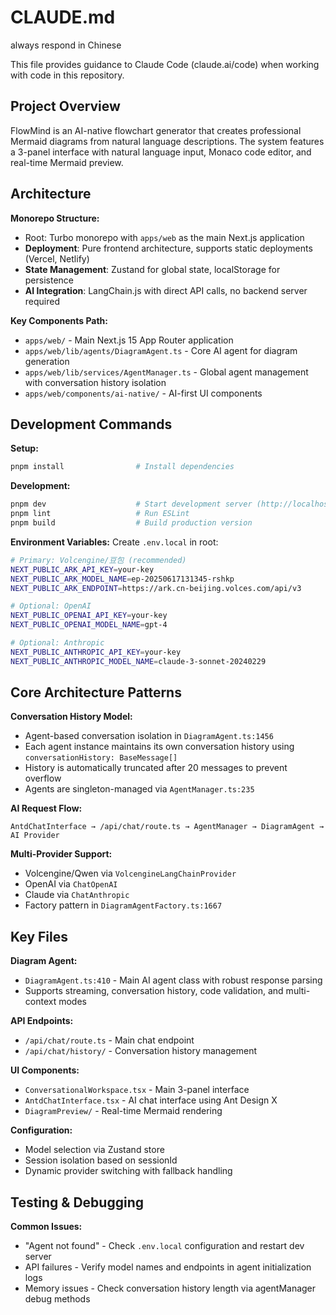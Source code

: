 # CLAUDE.md

always respond in Chinese

This file provides guidance to Claude Code (claude.ai/code) when working with code in this repository.

## Project Overview

FlowMind is an AI-native flowchart generator that creates professional Mermaid diagrams from natural language descriptions. The system features a 3-panel interface with natural language input, Monaco code editor, and real-time Mermaid preview.

## Architecture

**Monorepo Structure:**
- Root: Turbo monorepo with `apps/web` as the main Next.js application
- **Deployment**: Pure frontend architecture, supports static deployments (Vercel, Netlify)
- **State Management**: Zustand for global state, localStorage for persistence
- **AI Integration**: LangChain.js with direct API calls, no backend server required

**Key Components Path:**
- `apps/web/` - Main Next.js 15 App Router application
- `apps/web/lib/agents/DiagramAgent.ts` - Core AI agent for diagram generation
- `apps/web/lib/services/AgentManager.ts` - Global agent management with conversation history isolation
- `apps/web/components/ai-native/` - AI-first UI components

## Development Commands

**Setup:**
```bash
pnpm install                # Install dependencies
```

**Development:**
```bash
pnpm dev                    # Start development server (http://localhost:3000)
pnpm lint                   # Run ESLint
pnpm build                  # Build production version
```

**Environment Variables:**
Create `.env.local` in root:
```bash
# Primary: Volcengine/豆包 (recommended)
NEXT_PUBLIC_ARK_API_KEY=your-key
NEXT_PUBLIC_ARK_MODEL_NAME=ep-20250617131345-rshkp
NEXT_PUBLIC_ARK_ENDPOINT=https://ark.cn-beijing.volces.com/api/v3

# Optional: OpenAI
NEXT_PUBLIC_OPENAI_API_KEY=your-key
NEXT_PUBLIC_OPENAI_MODEL_NAME=gpt-4

# Optional: Anthropic
NEXT_PUBLIC_ANTHROPIC_API_KEY=your-key
NEXT_PUBLIC_ANTHROPIC_MODEL_NAME=claude-3-sonnet-20240229
```

## Core Architecture Patterns

**Conversation History Model:**
- Agent-based conversation isolation in `DiagramAgent.ts:1456`
- Each agent instance maintains its own conversation history using `conversationHistory: BaseMessage[]`
- History is automatically truncated after 20 messages to prevent overflow
- Agents are singleton-managed via `AgentManager.ts:235`

**AI Request Flow:**
```
AntdChatInterface → /api/chat/route.ts → AgentManager → DiagramAgent → AI Provider
```

**Multi-Provider Support:**
- Volcengine/Qwen via `VolcengineLangChainProvider`
- OpenAI via `ChatOpenAI`
- Claude via `ChatAnthropic`
- Factory pattern in `DiagramAgentFactory.ts:1667`

## Key Files

**Diagram Agent:** 
- `DiagramAgent.ts:410` - Main AI agent class with robust response parsing
- Supports streaming, conversation history, code validation, and multi-context modes

**API Endpoints:**
- `/api/chat/route.ts` - Main chat endpoint
- `/api/chat/history/` - Conversation history management

**UI Components:**
- `ConversationalWorkspace.tsx` - Main 3-panel interface
- `AntdChatInterface.tsx` - AI chat interface using Ant Design X
- `DiagramPreview/` - Real-time Mermaid rendering

**Configuration:**
- Model selection via Zustand store
- Session isolation based on sessionId
- Dynamic provider switching with fallback handling

## Testing & Debugging

**Common Issues:**
- "Agent not found" - Check `.env.local` configuration and restart dev server
- API failures - Verify model names and endpoints in agent initialization logs
- Memory issues - Check conversation history length via agentManager debug methods